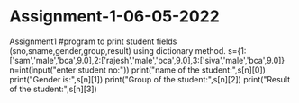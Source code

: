# Assignment-1-06-05-2022
Assignment1
#program to print student fields (sno,sname,gender,group,result) using dictionary method.
s={1:['sam','male','bca',9.0],2:['rajesh','male','bca',9.0],3:['siva','male','bca',9.0]}
n=int(input("enter student no:"))
print("name of the student:",s[n][0])
print("Gender is:",s[n][1])
print("Group of the student:",s[n][2])
print("Result of the student:",s[n][3])
